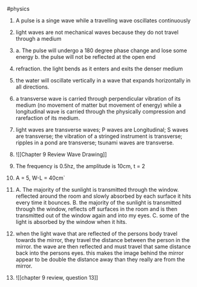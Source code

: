 #physics 
1. A pulse is a singe wave while a travelling wave oscillates continuously
2. light waves are not mechanical waves because they do not travel through a medium 
3. a. The pulse will undergo a 180 degree phase change and lose some energy
	b. the pulse will not be reflected at the open end

4. refraction. the light bends as it enters and exits the denser medium
5. the water will oscillate vertically in a wave that expands horizontally in all directions. 
6. a transverse wave is carried through perpendicular vibration of its medium (no movement of matter but movement of energy) while  a longitudinal wave is carried through the physically compression and rarefaction of its medium. 
7. light waves are transverse waves; P waves are Longitudinal; S waves are transverse; the vibration of a stringed instrument is transverse; ripples in a pond are transverse; tsunami waves are transverse. 
8.  ![[Chapter 9 Review Wave Drawing]]
9. The frequency is 0.5hz, the amplitude is 10cm, t = 2
10. A = 5, W-L = 40cm`
11.  A. The majority of the sunlight is transmitted through the window. reflected around the room and slowly absorbed by each surface it hits every time it bounces. 
	B.  the majority of the sunlight is transmitted through the window, reflects off surfaces in the room and is then transmitted out of the window again and into my eyes. 
	C. some of the light is absorbed by the window when it hits. 
12. when the light wave that are reflected of the persons body travel towards the mirror, they travel the distance between the person in the mirror. the wave are then reflected and must travel that same distance back into the persons eyes. this makes the image behind the mirror appear to be double the distance away than they really are from the mirror. 
13. ![[chapter 9 review, question 13]]